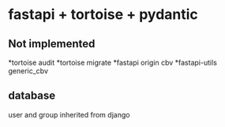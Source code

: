 # fastapi + tortoise + pydantic

## Not implemented

*tortoise audit
*tortoise migrate
*fastapi origin cbv
*fastapi-utils generic_cbv

## database
user and group inherited from django
